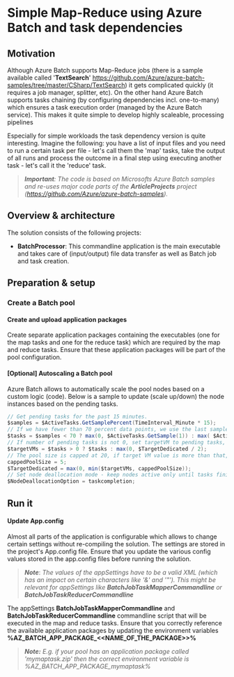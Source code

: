 # Simple Map-Reduce using Azure Batch and task dependencies

## Motivation

Although Azure Batch supports Map-Reduce jobs (there is a sample available called '**TextSearch**' https://github.com/Azure/azure-batch-samples/tree/master/CSharp/TextSearch) it gets complicated quickly (it requires a job manager, splitter, etc). On the other hand Azure Batch supports tasks chaining (by configuring dependencies incl. one-to-many) which ensures a task execution order (managed by the Azure Batch service). This makes it quite simple to develop highly scaleable, processing pipelines

Especially for simple workloads the task dependency version is quite interesting. Imagine the following: you have a list of input files and you need to run a certain task per file - let's call them the 'map' tasks, take the output of all runs and process the outcome in a final step using executing another task - let's call it the 'reduce' task. 

> ***Important**: The code is based on Microsofts Azure Batch samples and re-uses major code parts of the **ArticleProjects** project (https://github.com/Azure/azure-batch-samples).* 

## Overview & architecture

The solution consists of the following projects:

- **BatchProcessor**: This commandline application is the main executable and takes care of (input/output) file data transfer as well as Batch job and task creation.


## Preparation & setup

### Create a Batch pool

#### Create and upload application packages
Create separate application packages containing the executables (one for the map tasks and one for the reduce task) which are required by the map and reduce tasks. Ensure that these application packages will be part of the pool configuration.

#### [Optional] Autoscaling a Batch pool

Azure Batch allows to automatically scale the pool nodes based on a custom logic (code). Below is a sample to update (scale up/down) the node instances based on the pending tasks. 

```csharp
// Get pending tasks for the past 15 minutes.
$samples = $ActiveTasks.GetSamplePercent(TimeInterval_Minute * 15);
// If we have fewer than 70 percent data points, we use the last sample point, otherwise we use the maximum of last sample point and the history average.
$tasks = $samples < 70 ? max(0, $ActiveTasks.GetSample(1)) : max( $ActiveTasks.GetSample(1), avg($ActiveTasks.GetSample(TimeInterval_Minute * 15)));
// If number of pending tasks is not 0, set targetVM to pending tasks, otherwise half of current dedicated.
$targetVMs = $tasks > 0 ? $tasks : max(0, $TargetDedicated / 2);
// The pool size is capped at 20, if target VM value is more than that, set it to 20. This value should be adjusted according to your use case.
cappedPoolSize = 5;
$TargetDedicated = max(0, min($targetVMs, cappedPoolSize));
// Set node deallocation mode - keep nodes active only until tasks finish
$NodeDeallocationOption = taskcompletion;
```


## Run it

#### Update App.config
Almost all parts of the application is configurable which allows to change certain settings without re-compiling the solution. The settings are stored in the project's App.config file. Ensure that you update the various config values stored in the app.config files before running the solution.

> ***Note***: *The values of the appSettings have to be a valid XML (which has an impact on certain characters like '&' and '"'). This might be relevant for appSettings like **BatchJobTaskMapperCommandline** or **BatchJobTaskReducerCommandline***

The appSettings **BatchJobTaskMapperCommandline** and **BatchJobTaskReducerCommandline** commandline script that will be executed in the map and reduce tasks. Ensure that you correctly reference the available application packages by updating the environment variables **%AZ_BATCH_APP_PACKAGE_<<NAME_OF_THE_PACKAGE>>%**

> ***Note:** E.g. if your pool has an application package called 'mymaptask.zip' then the correct environment variable is  %AZ_BATCH_APP_PACKAGE_mymaptask%*